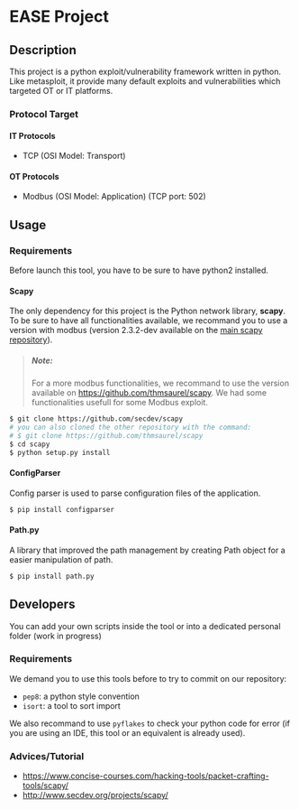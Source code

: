 # EASE Project

## Description

This project is a python exploit/vulnerability framework written in python.
Like metasploit, it provide many default exploits and vulnerabilities which
targeted OT or IT platforms.

### Protocol Target
#### IT Protocols

- TCP       (OSI Model: Transport)

#### OT Protocols

- Modbus    (OSI Model: Application)    (TCP port: 502)

## Usage

### Requirements
Before launch this tool, you have to be sure to have python2 installed.

#### Scapy
The only dependency for this project is the Python network library, **scapy**.
To be sure to have all functionalities available, we recommand you to use a
version with modbus (version 2.3.2-dev available on the [main scapy
repository](https://github.com/secdev/scapy)).

> ##### Note:
> For a more modbus functionalities, we recommand to use the version available
> on https://github.com/thmsaurel/scapy. We had some functionalities usefull
> for some Modbus exploit.

```bash
$ git clone https://github.com/secdev/scapy
# you can also cloned the other repository with the command:
# $ git clone https://github.com/thmsaurel/scapy
$ cd scapy
$ python setup.py install
```

#### ConfigParser
Config parser is used to parse configuration files of the application.

```bash
$ pip install configparser
```

#### Path.py
A library that improved the path management by creating Path object for a
easier manipulation of path.

```bash
$ pip install path.py
```

## Developers

You can add your own scripts inside the tool or into a dedicated personal
folder (work in progress)

### Requirements
We demand you to use this tools before to try to commit on our repository:
- ``pep8``: a python style convention
- ``isort``: a tool to sort import

We also recommand to use ``pyflakes`` to check your python code for error (if
you are using an IDE, this tool or an equivalent is already used).

### Advices/Tutorial
* https://www.concise-courses.com/hacking-tools/packet-crafting-tools/scapy/
* http://www.secdev.org/projects/scapy/
